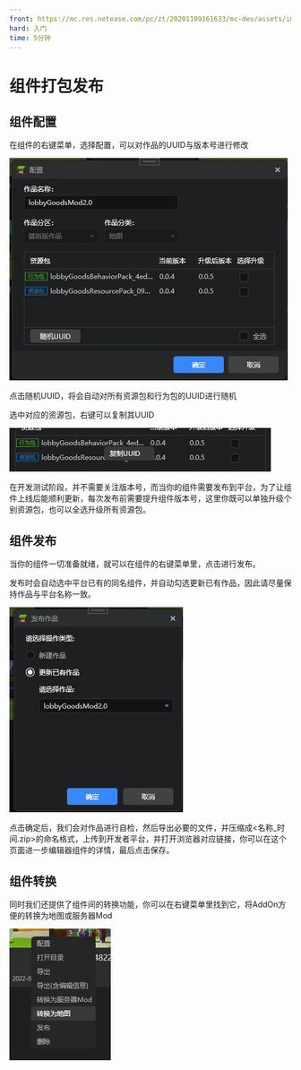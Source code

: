 ```yaml
---
front: https://mc.res.netease.com/pc/zt/20201109161633/mc-dev/assets/img/jieshao_images002.88de5768.png
hard: 入门
time: 5分钟
---
```


# 组件打包发布

## 组件配置

在组件的右键菜单，选择配置，可以对作品的UUID与版本号进行修改

![image-20220523212424951](./images/image-20220523212424951.png)

点击随机UUID，将会自动对所有资源包和行为包的UUID进行随机

选中对应的资源包，右键可以复制其UUID

![image-20220523212517202](./images/image-20220523212517202.png)

在开发测试阶段，并不需要关注版本号，而当你的组件需要发布到平台，为了让组件上线后能顺利更新，每次发布前需要提升组件版本号，这里你既可以单独升级个别资源包，也可以全选升级所有资源包。

## 组件发布

当你的组件一切准备就绪，就可以在组件的右键菜单里，点击进行发布。

发布时会自动选中平台已有的同名组件，并自动勾选更新已有作品，因此请尽量保持作品与平台名称一致。

![image-20220523213006425](./images/image-20220523213006425.png)

点击确定后，我们会对作品进行自检，然后导出必要的文件，并压缩成<名称_时间.zip>的命名格式，上传到开发者平台，并打开浏览器对应链接，你可以在这个页面进一步编辑器组件的详情，最后点击保存。

##  组件转换

同时我们还提供了组件间的转换功能，你可以在右键菜单里找到它，将AddOn方便的转换为地图或服务器Mod

![image-20220523213431590](./images/image-20220523213431590.png)


